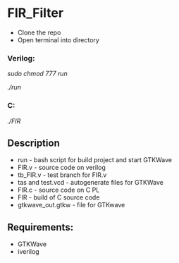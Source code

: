 # FIR_Filter

* Clone the repo
* Open terminal into directory

### Verilog:
*sudo chmod 777 run*

*./run*

### C:
*./FIR*

## Description
* run - bash script for build project and start GTKWave
* FIR.v - source code on verilog
* tb_FIR.v - test branch for FIR.v
* tas and test.vcd - autogenerate files for GTKWave
* FIR.c - source code on C PL
* FIR - build of C source code 
* gtkwave_out.gtkw - file for GTKwave 

## Requirements:
* GTKWave
* iverilog




